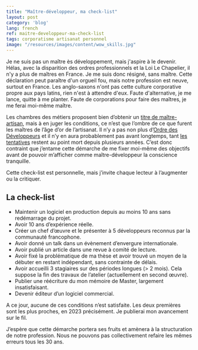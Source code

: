 ```yaml
---
title: "Maître-développeur, ma check-list"
layout: post
category: 'blog'
lang: french
ref: maitre-developpeur-ma-check-list
tags: corporatisme artisanat personnel
image: "/resources/images/content/wow_skills.jpg"
---
```


Je ne suis pas un maître ès développement, mais j'aspire à le devenir. Hélas, avec la disparition des ordres professionnels et la Loi Le Chapelier, il n'y a plus de maîtres en France. Je me suis donc résigné, sans maître. Cette déclaration peut paraître d'un orgueil fou, mais notre profession est neuve, surtout en France. Les anglo-saxons n'ont pas cette culture corporative propre aux pays latins, rien n'est à attendre d'eux. Faute d'alternative, je me lance, quitte à me planter. Faute de corporations pour faire des maîtres, je me ferai moi-même maître.

Les chambres des métiers proposent bien d’obtenir un [titre de maître-artisan](https://www.artisanat.fr/artisan/valoriser-mon-activite/obtenir-un-titre-de-maitre-artisan), mais à en juger les conditions, ce n’est que l’ombre de ce que furent les maîtres de l’âge d’or de l’artisanat. Il n’y a pas non plus d’[Ordre des Développeurs](https://www.youtube.com/watch?v=BSAGGmUSIiA) et il n’y en aura probablement pas avant longtemps, tant [les tentatives](https://ordre-des-developpeurs.gitbook.io/constitution) restent au point mort depuis plusieurs années. C’est donc contraint que j’entame cette démarche de me fixer moi-même des objectifs avant de pouvoir m’afficher comme maître-développeur la conscience tranquille.

Cette check-list est personnelle, mais j’invite chaque lecteur à l’augmenter ou la critiquer.

## La check-list

- Maintenir un logiciel en production depuis au moins 10 ans sans redémarrage du projet.
- Avoir 10 ans d’expérience réelle.
- Créer un chef d’œuvre et le présenter à 5 développeurs reconnus par la communauté francophone.
- Avoir donné un talk dans un évènement d’envergure internationale.
- Avoir publié un article dans une revue à comité de lecture.
- Avoir fixé la problématique de ma thèse et avoir trouvé un moyen de la débuter en restant indépendant, sans contrainte de délais.
- Avoir accueilli 3 stagiaires sur des périodes longues (&gt; 2 mois). Cela suppose la fin des travaux de l’atelier (actuellement en second œuvre).
- Publier une réécriture du mon mémoire de Master, largement insatisfaisant.
- Devenir éditeur d’un logiciel commercial.

A ce jour, aucune de ces conditions n’est satisfaite. Les deux premières sont les plus proches, en 2023 précisément. Je publierai mon avancement sur le fil.

J’espère que cette démarche portera ses fruits et amènera à la structuration de notre profession. Nous ne pouvons pas collectivement refaire les mêmes erreurs tous les 30 ans.